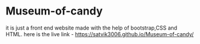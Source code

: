 # Museum-of-candy
it is just a front end website made with the help of bootstrap,CSS and HTML. here is the live link - https://satvik3006.github.io/Museum-of-candy/
